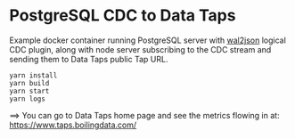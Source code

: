 # PostgreSQL CDC to Data Taps

Example docker container running PostgreSQL server with [wal2json](https://github.com/eulerto/wal2json) logical CDC plugin, along with node server subscribing to the CDC stream and sending them to Data Taps public Tap URL.

```shell
yarn install
yarn build
yarn start
yarn logs
```

==> You can go to Data Taps home page and see the metrics flowing in at: https://www.taps.boilingdata.com/
